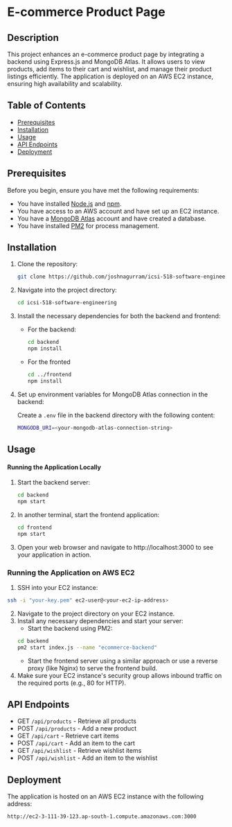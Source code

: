 # E-commerce Product Page

## Description

This project enhances an e-commerce product page by integrating a backend using Express.js and MongoDB Atlas. It allows users to view products, add items to their cart and wishlist, and manage their product listings efficiently. The application is deployed on an AWS EC2 instance, ensuring high availability and scalability.

## Table of Contents

- [Prerequisites](#prerequisites)
- [Installation](#installation)
- [Usage](#usage)
- [API Endpoints](#api-endpoints)
- [Deployment](#deployment)

## Prerequisites

Before you begin, ensure you have met the following requirements:

- You have installed [Node.js](https://nodejs.org/en/) and [npm](https://www.npmjs.com/get-npm).
- You have access to an AWS account and have set up an EC2 instance.
- You have a [MongoDB Atlas](https://www.mongodb.com/cloud/atlas) account and have created a database.
- You have installed [PM2](https://pm2.keymetrics.io/) for process management.

## Installation

1. Clone the repository:

   ```bash
   git clone https://github.com/joshnagurram/icsi-518-software-engineering.git
   ```
2. Navigate into the project directory: 

   ```bash
   cd icsi-518-software-engineering
   ```

3. Install the necessary dependencies for both the backend and frontend:

   * For the backend:

      ```bash
      cd backend
      npm install
      ```

   * For the fronted
      ```bash
      cd ../frontend
      npm install
      ```

4. Set up environment variables for MongoDB Atlas connection in the backend:

   Create a `.env` file in the backend directory with the following content:

   ```bash
   MONGODB_URI=<your-mongodb-atlas-connection-string>
   ```

## Usage
   #### Running the Application Locally

   1. Start the backend server:
      ```bash
      cd backend
      npm start
      ```
   2. In another terminal, start the frontend application:
      ```bash
      cd frontend
      npm start
      ```
   3. Open your web browser and navigate to http://localhost:3000 to see your application in action.

   ### Running the Application on AWS EC2

   1. SSH into your EC2 instance:
   ```bash
   ssh -i "your-key.pem" ec2-user@<your-ec2-ip-address>
   ```
   2. Navigate to the project directory on your EC2 instance.
   3. Install any necessary dependencies and start your server:
      * Start the backend using PM2:
      ```bash
      cd backend
      pm2 start index.js --name "ecommerce-backend"
      ```
      * Start the frontend server using a similar approach or use a reverse proxy (like Nginx) to serve the frontend build.
   4. Make sure your EC2 instance's security group allows inbound traffic on the required ports (e.g., 80 for HTTP).

## API Endpoints

* GET `/api/products` - Retrieve all products
* POST `/api/products` - Add a new product
* GET `/api/cart` - Retrieve cart items
* POST `/api/cart` - Add an item to the cart
* GET `/api/wishlist` - Retrieve wishlist items
* POST `/api/wishlist` - Add an item to the wishlist

## Deployment
The application is hosted on an AWS EC2 instance with the following address:
```bash
http://ec2-3-111-39-123.ap-south-1.compute.amazonaws.com:3000
```